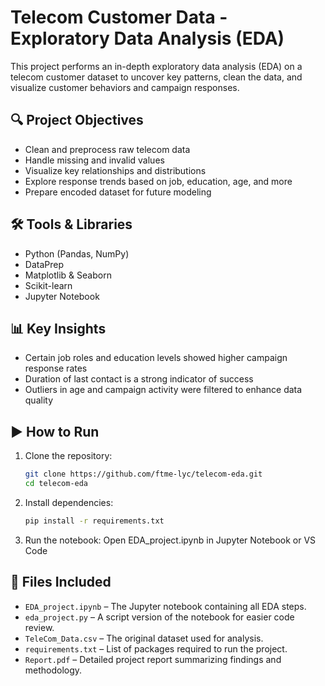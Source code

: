 # Telecom Customer Data - Exploratory Data Analysis (EDA)

This project performs an in-depth exploratory data analysis (EDA) on a telecom customer dataset to uncover key patterns, clean the data, and visualize customer behaviors and campaign responses.

## 🔍 Project Objectives

- Clean and preprocess raw telecom data
- Handle missing and invalid values
- Visualize key relationships and distributions
- Explore response trends based on job, education, age, and more
- Prepare encoded dataset for future modeling

## 🛠 Tools & Libraries

- Python (Pandas, NumPy)
- DataPrep
- Matplotlib & Seaborn
- Scikit-learn
- Jupyter Notebook

## 📊 Key Insights

- Certain job roles and education levels showed higher campaign response rates
- Duration of last contact is a strong indicator of success
- Outliers in age and campaign activity were filtered to enhance data quality

## ▶️ How to Run

1. Clone the repository:
   ```bash
   git clone https://github.com/ftme-lyc/telecom-eda.git
   cd telecom-eda
2. Install dependencies:
   ```bash
   pip install -r requirements.txt
3. Run the notebook:
   Open EDA_project.ipynb in Jupyter Notebook or VS Code
   
## 📁 Files Included

- `EDA_project.ipynb` – The Jupyter notebook containing all EDA steps.
- `eda_project.py` – A script version of the notebook for easier code review.
- `TeleCom_Data.csv` – The original dataset used for analysis.
- `requirements.txt` – List of packages required to run the project.
- `Report.pdf` – Detailed project report summarizing findings and methodology.
